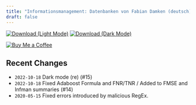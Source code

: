 ```yaml
---
title: "Informationsmanagement: Datenbanken von Fabian Damken (deutsch)"
draft: false
---
```


[![Download (Light Mode)](/download.png)](infman-db-summary.pdf)
[![Download (Dark Mode)](/download-dark.png)](infman-db-summary-dark.pdf)

[![Buy Me a Coffee](/kofi.png)](https://ko-fi.com/fdamken)

## Recent Changes
- `2022-10-18` Dark mode (re) (#15)
- `2022-10-18` Fixed Adaboost Formula and FNR/TNR / Added to FMSE and Infman summaries (#14)
- `2020-05-15` Fixed errors introduced by malicious RegEx.
